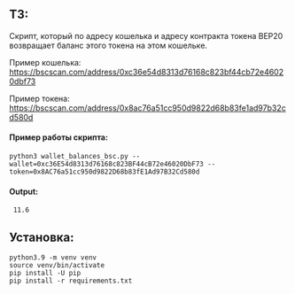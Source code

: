 ## ТЗ:

Скрипт, который по адресу кошелька и адресу контракта токена BEP20 возвращает баланс этого токена на этом кошельке.

Пример кошелька:
https://bscscan.com/address/0xc36e54d8313d76168c823bf44cb72e46020dbf73

Пример токена:
https://bscscan.com/address/0x8ac76a51cc950d9822d68b83fe1ad97b32cd580d

#### Пример работы скрипта:

```
python3 wallet_balances_bsc.py --wallet=0xc36E54d8313d76168c823BF44cB72e46020DbF73 --token=0x8AC76a51cc950d9822D68b83fE1Ad97B32Cd580d
```

#### Output:

```
 11.6
```

## Установка:

```
python3.9 -m venv venv
source venv/bin/activate
pip install -U pip
pip install -r requirements.txt
```
